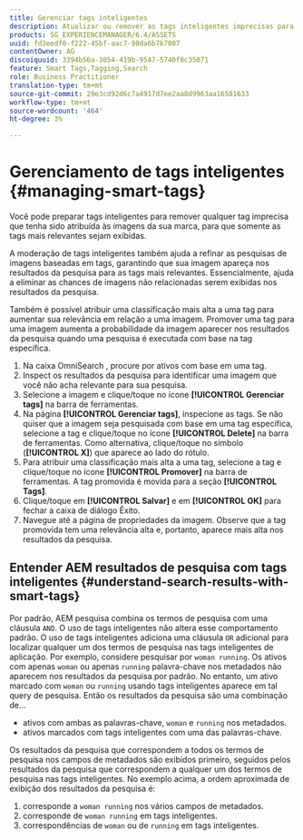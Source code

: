 ```yaml
---
title: Gerenciar tags inteligentes
description: Atualizar ou remover as tags inteligentes imprecisas para melhorar a relevância das tags
products: SG_EXPERIENCEMANAGER/6.4/ASSETS
uuid: fd3eedf0-f222-45bf-aac7-90da6b7b7087
contentOwner: AG
discoiquuid: 3394b56a-3054-419b-9547-5740f8c35071
feature: Smart Tags,Tagging,Search
role: Business Practitioner
translation-type: tm+mt
source-git-commit: 29e3cd92d6c7a4917d7ee2aa8d9963aa16581633
workflow-type: tm+mt
source-wordcount: '464'
ht-degree: 3%

---
```



# Gerenciamento de tags inteligentes {#managing-smart-tags}

Você pode preparar tags inteligentes para remover qualquer tag imprecisa que tenha sido atribuída às imagens da sua marca, para que somente as tags mais relevantes sejam exibidas.

A moderação de tags inteligentes também ajuda a refinar as pesquisas de imagens baseadas em tags, garantindo que sua imagem apareça nos resultados da pesquisa para as tags mais relevantes. Essencialmente, ajuda a eliminar as chances de imagens não relacionadas serem exibidas nos resultados da pesquisa.

Também é possível atribuir uma classificação mais alta a uma tag para aumentar sua relevância em relação a uma imagem. Promover uma tag para uma imagem aumenta a probabilidade da imagem aparecer nos resultados da pesquisa quando uma pesquisa é executada com base na tag específica.

1. Na caixa OmniSearch , procure por ativos com base em uma tag.
1. Inspect os resultados da pesquisa para identificar uma imagem que você não acha relevante para sua pesquisa.
1. Selecione a imagem e clique/toque no ícone **[!UICONTROL Gerenciar tags]** na barra de ferramentas.
1. Na página **[!UICONTROL Gerenciar tags]**, inspecione as tags. Se não quiser que a imagem seja pesquisada com base em uma tag específica, selecione a tag e clique/toque no ícone **[!UICONTROL Delete]** na barra de ferramentas. Como alternativa, clique/toque no símbolo (**[!UICONTROL X]**) que aparece ao lado do rótulo.
1. Para atribuir uma classificação mais alta a uma tag, selecione a tag e clique/toque no ícone **[!UICONTROL Promover]** na barra de ferramentas. A tag promovida é movida para a seção **[!UICONTROL Tags]**.
1. Clique/toque em **[!UICONTROL Salvar]** e em **[!UICONTROL OK]** para fechar a caixa de diálogo Êxito.
1. Navegue até a página de propriedades da imagem. Observe que a tag promovida tem uma relevância alta e, portanto, aparece mais alta nos resultados da pesquisa.

## Entender AEM resultados de pesquisa com tags inteligentes {#understand-search-results-with-smart-tags}

Por padrão, AEM pesquisa combina os termos de pesquisa com uma cláusula `AND`. O uso de tags inteligentes não altera esse comportamento padrão. O uso de tags inteligentes adiciona uma cláusula `OR` adicional para localizar qualquer um dos termos de pesquisa nas tags inteligentes de aplicação. Por exemplo, considere pesquisar por `woman running`. Os ativos com apenas `woman` ou apenas `running` palavra-chave nos metadados não aparecem nos resultados da pesquisa por padrão. No entanto, um ativo marcado com `woman` ou `running` usando tags inteligentes aparece em tal query de pesquisa. Então os resultados da pesquisa são uma combinação de...

* ativos com ambas as palavras-chave, `woman` e `running` nos metadados.
* ativos marcados com tags inteligentes com uma das palavras-chave.

Os resultados da pesquisa que correspondem a todos os termos de pesquisa nos campos de metadados são exibidos primeiro, seguidos pelos resultados da pesquisa que correspondem a qualquer um dos termos de pesquisa nas tags inteligentes. No exemplo acima, a ordem aproximada de exibição dos resultados da pesquisa é:

1. corresponde a `woman running` nos vários campos de metadados.
1. corresponde de `woman running` em tags inteligentes.
1. correspondências de `woman` ou de `running` em tags inteligentes.
